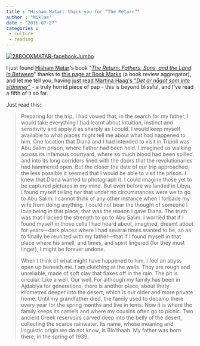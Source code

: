 ```yaml
---
title : "Hisham Matar: thank you for “The Return”"
author : "Niklas"
date : "2016-07-27"
categories : 
 - culture
 - reading
---
```


[![28BOOKMATAR-facebookJumbo](https://niklasblog.com/wp-content/28BOOKMATAR-facebookJumbo.jpg)](https://niklasblog.com/wp-content/28BOOKMATAR-facebookJumbo.jpg)

I just found [Hisham Matar](https://en.wikipedia.org/wiki/Hisham_Matar)'s book "_[The Return: Fathers, Sons, and the Land in Between](https://www.goodreads.com/book/show/28007895-the-return)_" thanks to [this page at Book Marks](http://lithub.com/bookmarks/bookmark/the-return-fathers-sons-and-the-land-in-between) (a book review aggregator), and let me tell you, having [just read Martina Haag's "_Det är något som inte stämmer_"](https://niklasblog.com/?p=19362) - a truly horrid piece of pap - this is beyond blissful, and I've read a fifth of it so far.

Just read this:

> Preparing for the trip, I had vowed that, in the search for my father, I would take everything I had learnt about intuition, instinct and sensitivity and apply it as sharply as I could. I would keep myself available to what places might tell me about what had happened to him. One location that Diana and I had intended to visit in Tripoli was Abu Salim prison, where Father had been held. I imagined us walking across its infamous courtyard, where so much blood had been spilled, and into its long corridors lined with the doors that the revolutionaries had hammered open. But the closer the date of our trip approached, the less possible it seemed that I would be able to visit the prison. I knew that Diana wanted to photograph it. I could imagine those yet to be captured pictures in my mind. But even before we landed in Libya, I found myself telling her that under no circumstances were we to go to Abu Salim. I cannot think of any other instance when I forbade my wife from doing anything. I could not bear the thought of someone I love being in that place; that was the reason I gave Diana. The truth was that I lacked the strength to go to Abu Salim. I worried that if I found myself in those cells I had heard about, imagined, dreamt about for years—dark places where I had several times wanted to be, so as to finally be reunited with my father—that if I found myself in that place where his smell, and times, and spirit lingered (for they must linger), I might be forever undone.
> 
> When I think of what might have happened to him, I feel an abyss open up beneath me. I am clutching at the walls. They are rough and unreliable, made of soft clay that flakes off in the rain. The pit is circular. Like a well. Our well. For although my family has been in Ajdabiya for generations, there is another place, about thirty kilometres deeper into the desert, which is our older and more private home. Until my grandfather died, the family used to decamp there every year for the spring months and live in tents. Now it is where the family keeps its camels and where my cousins often go to picnic. Two ancient Greek reservoirs carved deep into the belly of the desert, collecting the scarce rainwater. Its name, whose meaning and linguistic origin we do not know, is Blo’thaah. My father was born there, in the spring of 1939.

